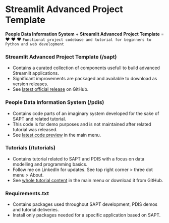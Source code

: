 
# Streamlit Advanced Project Template

**People Data Information System** + **Streamlit Advanced Project Template** = :hearts: :hearts: :hearts:
`Functional project codebase and tutorial for beginners to Python and web development`

### Streamlit Advanced Project Template (/sapt)
* Contains a curated collection of components usefull to build advanced Streamlit applications.
* Significant improvements are packaged and available to download as version releases.
* See [latest official release](https://github.com/gitNetw0rk/Streamlit-Advanced-Project-Template/releases) on GitHub.

### People Data Information System (/pdis)
* Contains code parts of an imaginary system developed for the sake of SAPT and related tutorial.
* This code is for demo purposes and is not maintained after related tutorial was released.
* See [latest code preview](/pdis_demo) in the main menu.

### Tutorials (/tutorials)
* Contains tutorial related to SAPT and PDIS with a focus on data modelling and programming basics.
* Follow me on LinkedIn for updates. See top right corner > three dot menu > About.
* See [whole tutorial content](/tutorials) in the main menu or download it from GitHub.

### Requirements.txt
* Contains packages used throughout SAPT development, PDIS demos and tutorial deliveries. 
* Install only packages needed for a specific application based on SAPT.



